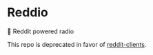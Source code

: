 # Reddio

:musical_note: Reddit powered radio

This repo is deprecated in favor of [reddit-clients](https://github.com/yanglinz/reddit-clients).

